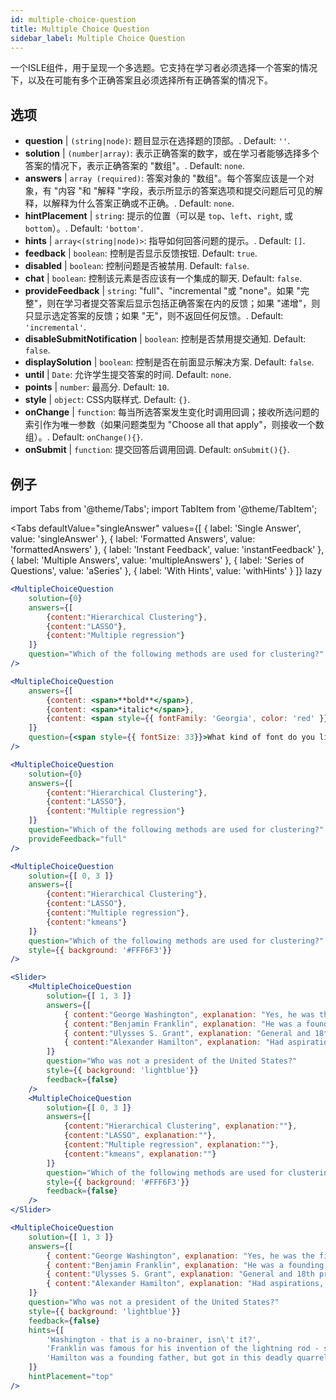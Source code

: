 ```yaml
---
id: multiple-choice-question 
title: Multiple Choice Question
sidebar_label: Multiple Choice Question
---
```


一个ISLE组件，用于呈现一个多选题。它支持在学习者必须选择一个答案的情况下，以及在可能有多个正确答案且必须选择所有正确答案的情况下。

## 选项

* __question__ | `(string|node)`: 题目显示在选择题的顶部。. Default: `''`.
* __solution__ | `(number|array)`: 表示正确答案的数字，或在学习者能够选择多个答案的情况下，表示正确答案的 "数组"。. Default: `none`.
* __answers__ | `array (required)`: 答案对象的 "数组"。每个答案应该是一个对象，有 "内容 "和 "解释 "字段，表示所显示的答案选项和提交问题后可见的解释，以解释为什么答案正确或不正确。. Default: `none`.
* __hintPlacement__ | `string`: 提示的位置（可以是 `top`、`left`、`right`, 或 `bottom`）。. Default: `'bottom'`.
* __hints__ | `array<(string|node)>`: 指导如何回答问题的提示。. Default: `[]`.
* __feedback__ | `boolean`: 控制是否显示反馈按钮. Default: `true`.
* __disabled__ | `boolean`: 控制问题是否被禁用. Default: `false`.
* __chat__ | `boolean`: 控制该元素是否应该有一个集成的聊天. Default: `false`.
* __provideFeedback__ | `string`: "full"、"incremental "或 "none"。如果 "完整"，则在学习者提交答案后显示包括正确答案在内的反馈；如果 "递增"，则只显示选定答案的反馈；如果 "无"，则不返回任何反馈。. Default: `'incremental'`.
* __disableSubmitNotification__ | `boolean`: 控制是否禁用提交通知. Default: `false`.
* __displaySolution__ | `boolean`: 控制是否在前面显示解决方案. Default: `false`.
* __until__ | `Date`: 允许学生提交答案的时间. Default: `none`.
* __points__ | `number`: 最高分. Default: `10`.
* __style__ | `object`: CSS内联样式. Default: `{}`.
* __onChange__ | `function`: 每当所选答案发生变化时调用回调；接收所选问题的索引作为唯一参数（如果问题类型为 "Choose all that apply"，则接收一个数组）。. Default: `onChange(){}`.
* __onSubmit__ | `function`: 提交回答后调用回调. Default: `onSubmit(){}`.


## 例子

import Tabs from '@theme/Tabs';
import TabItem from '@theme/TabItem';

<Tabs
    defaultValue="singleAnswer"
    values={[
        { label: 'Single Answer', value: 'singleAnswer' },
        { label: 'Formatted Answers', value: 'formattedAnswers' },
        { label: 'Instant Feedback', value: 'instantFeedback' },
        { label: 'Multiple Answers', value: 'multipleAnswers' },
        { label: 'Series of Questions', value: 'aSeries' },
        { label: 'With Hints', value: 'withHints' }
    ]}
    lazy
>

<TabItem value="singleAnswer">

```jsx live
<MultipleChoiceQuestion
    solution={0}
    answers={[
        {content:"Hierarchical Clustering"},
        {content:"LASSO"},
        {content:"Multiple regression"}
    ]}
    question="Which of the following methods are used for clustering?"
/>
```

</TabItem>

<TabItem value="formattedAnswers" >

```jsx live
<MultipleChoiceQuestion
    answers={[
        {content: <span>**bold**</span>},
        {content: <span>*italic*</span>},
        {content: <span style={{ fontFamily: 'Georgia', color: 'red' }}>styled</span>}
    ]}
    question={<span style={{ fontSize: 33}}>What kind of font do you like the most?</span>}
/>
```

</TabItem>

<TabItem value="instantFeedback">

```jsx live
<MultipleChoiceQuestion
    solution={0}
    answers={[
        {content:"Hierarchical Clustering"},
        {content:"LASSO"},
        {content:"Multiple regression"}
    ]}
    question="Which of the following methods are used for clustering?"
    provideFeedback="full"
/>
```

</TabItem>

<TabItem value="multipleAnswers">

```jsx live
<MultipleChoiceQuestion
    solution={[ 0, 3 ]}
    answers={[
        {content:"Hierarchical Clustering"},
        {content:"LASSO"},
        {content:"Multiple regression"},
        {content:"kmeans"}
    ]}
    question="Which of the following methods are used for clustering?"
    style={{ background: '#FFF6F3'}}
/>
```

</TabItem>

<TabItem value="aSeries">

```jsx live
<Slider>
    <MultipleChoiceQuestion
        solution={[ 1, 3 ]}
        answers={[
            { content:"George Washington", explanation: "Yes, he was the first president." },
            { content:"Benjamin Franklin", explanation: "He was a founding father."},
            { content:"Ulysses S. Grant", explanation: "General and 18th president." },
            { content:"Alexander Hamilton", explanation: "Had aspirations, but died in a duel." }
        ]}
        question="Who was not a president of the United States?"
        style={{ background: 'lightblue'}}
        feedback={false}
    />
    <MultipleChoiceQuestion
        solution={[ 0, 3 ]}
        answers={[
            {content:"Hierarchical Clustering", explanation:""},
            {content:"LASSO", explanation:""},
            {content:"Multiple regression", explanation:""},
            {content:"kmeans", explanation:""}
        ]}
        question="Which of the following methods are used for clustering?"
        style={{ background: '#FFF6F3'}}
        feedback={false}
    />
</Slider>
```

</TabItem>

<TabItem value="withHints">

```jsx live
<MultipleChoiceQuestion
    solution={[ 1, 3 ]}
    answers={[
        { content:"George Washington", explanation: "Yes, he was the first president." },
        { content:"Benjamin Franklin", explanation: "He was a founding father."},
        { content:"Ulysses S. Grant", explanation: "General and 18th president." },
        { content:"Alexander Hamilton", explanation: "Had aspirations, but died in a duel." }
    ]}
    question="Who was not a president of the United States?"
    style={{ background: 'lightblue'}}
    feedback={false}
    hints={[
        'Washington - that is a no-brainer, isn\'t it?',
        'Franklin was famous for his invention of the lightning rod - so why become more?',
        'Hamilton was a founding father, but got in this deadly quarrel with Aaron Burr.',
    ]}
    hintPlacement="top"
/>
```

</TabItem>

</Tabs>
